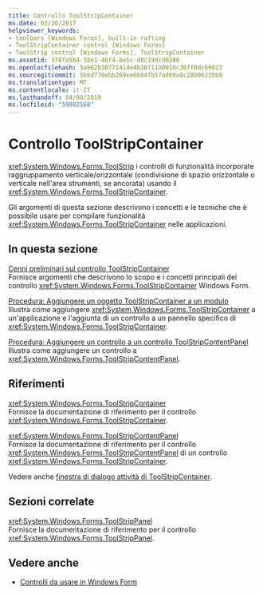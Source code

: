 ```yaml
---
title: Controllo ToolStripContainer
ms.date: 03/30/2017
helpviewer_keywords:
- toolbars [Windows Forms], built-in rafting
- ToolStripContainer control [Windows Forms]
- ToolStrip control [Windows Forms], ToolStripContainer
ms.assetid: 378fa5b4-38e1-46f4-8e5c-d0c19dcd0200
ms.openlocfilehash: 5a962b30771414e4b20711b001dc38ff8dc69823
ms.sourcegitcommit: 5b6d778ebb269ee6684fb57ad69a8c28b06235b9
ms.translationtype: MT
ms.contentlocale: it-IT
ms.lasthandoff: 04/08/2019
ms.locfileid: "59082568"
---
```

# <a name="toolstripcontainer-control"></a>Controllo ToolStripContainer
<xref:System.Windows.Forms.ToolStrip> i controlli di funzionalità incorporate raggruppamento verticale/orizzontale (condivisione di spazio orizzontale o verticale nell'area strumenti, se ancorata) usando il <xref:System.Windows.Forms.ToolStripContainer>.  
  
 Gli argomenti di questa sezione descrivono i concetti e le tecniche che è possibile usare per compilare funzionalità <xref:System.Windows.Forms.ToolStripContainer> nelle applicazioni.  
  
## <a name="in-this-section"></a>In questa sezione  
 [Cenni preliminari sul controllo ToolStripContainer](toolstripcontainer-control-overview.md)  
 Fornisce argomenti che descrivono lo scopo e i concetti principali del controllo <xref:System.Windows.Forms.ToolStripContainer> Windows Form.  
  
 [Procedura: Aggiungere un oggetto ToolStripContainer a un modulo](how-to-add-a-toolstripcontainer-to-a-form.md)  
 Illustra come aggiungere <xref:System.Windows.Forms.ToolStripContainer> a un'applicazione e l'aggiunta di un controllo a un pannello specifico di <xref:System.Windows.Forms.ToolStripContainer>.  
  
 [Procedura: Aggiungere un controllo a un controllo ToolStripContentPanel](how-to-add-a-control-to-a-toolstripcontentpanel.md)  
 Illustra come aggiungere un controllo a <xref:System.Windows.Forms.ToolStripContentPanel>.  
  
## <a name="reference"></a>Riferimenti  
 <xref:System.Windows.Forms.ToolStripContainer>  
 Fornisce la documentazione di riferimento per il controllo <xref:System.Windows.Forms.ToolStripContainer>.  
  
 <xref:System.Windows.Forms.ToolStripContentPanel>  
 Fornisce la documentazione di riferimento per il controllo <xref:System.Windows.Forms.ToolStripContentPanel> di un controllo <xref:System.Windows.Forms.ToolStripContainer>.  
  
 Vedere anche [finestra di dialogo attività di ToolStripContainer](https://docs.microsoft.com/previous-versions/visualstudio/visual-studio-2010/ms233647(v=vs.100)).  
  
## <a name="related-sections"></a>Sezioni correlate  
 <xref:System.Windows.Forms.ToolStripPanel>  
 Fornisce la documentazione di riferimento per il controllo <xref:System.Windows.Forms.ToolStripPanel>.  
  
## <a name="see-also"></a>Vedere anche

- [Controlli da usare in Windows Form](controls-to-use-on-windows-forms.md)
